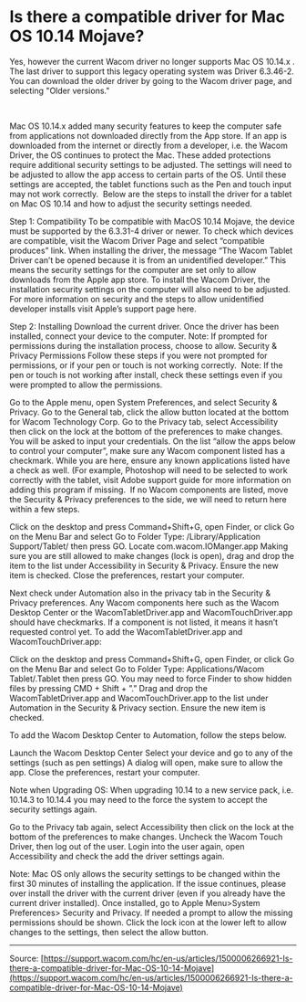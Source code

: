 # Is there a compatible driver for Mac OS 10.14 Mojave?

Yes, however the current Wacom driver no longer supports Mac OS 10.14.x . The last driver to support this legacy operating system was Driver 6.3.46-2. You can download the older driver by going to the Wacom driver page, and selecting "Older versions."


 


Mac OS 10.14.x added many security features to keep the computer safe from applications not downloaded directly from the App store. If an app is downloaded from the internet or directly from a developer, i.e. the Wacom Driver, the OS continues to protect the Mac. These added protections require additional security settings to be adjusted. The settings will need to be adjusted to allow the app access to certain parts of the OS. Until these settings are accepted, the tablet functions such as the Pen and touch input may not work correctly. 
Below are the steps to install the driver for a tablet on Mac OS 10.14 and how to adjust the security settings needed.


Step 1: Compatibility
To be compatible with MacOS 10.14 Mojave, the device must be supported by the 6.3.31-4 driver or newer. To check which devices are compatible, visit the Wacom Driver Page and select “compatible produces” link.
When installing the driver, the message “The Wacom Tablet Driver can’t be opened because it is from an unidentified developer.” This means the security settings for the computer are set only to allow downloads from the Apple app store. To install the Wacom Driver, the installation security settings on the computer will also need to be adjusted. For more information on security and the steps to allow unidentified developer installs visit Apple’s support page here.


Step 2: Installing
Download the current driver. Once the driver has been installed, connect your device to the computer.
Note: If prompted for permissions during the installation process, choose to allow.
Security & Privacy Permissions
Follow these steps if you were not prompted for permissions, or if your pen or touch is not working correctly. 
Note: If the pen or touch is not working after install, check these settings even if you were prompted to allow the permissions.

Go to the Apple menu, open System Preferences, and select Security & Privacy.
Go to the General tab, click the allow button located at the bottom for Wacom Technology Corp.
Go to the Privacy tab, select Accessibility then click on the lock at the bottom of the preferences to make changes. You will be asked to input your credentials.
On the list “allow the apps below to control your computer”, make sure any Wacom component listed has a checkmark. While you are here, ensure any known applications listed have a check as well. (For example, Photoshop will need to be selected to work correctly with the tablet, visit Adobe support guide for more information on adding this program if missing. 
If no Wacom components are listed, move the Security & Privacy preferences to the side, we will need to return here within a few steps.

Click on the desktop and press Command+Shift+G, open Finder, or click Go on the Menu Bar and select Go to Folder
Type: /Library/Application Support/Tablet/ then press GO.
Locate com.wacom.IOManger.app
Making sure you are still allowed to make changes (lock is open), drag and drop the item to the list under Accessibility in Security & Privacy. Ensure the new item is checked.
Close the preferences, restart your computer.


Next check under Automation also in the privacy tab in the Security & Privacy preferences. Any Wacom components here such as the Wacom Desktop Center or the WacomTabletDriver.app and WacomTouchDriver.app should have checkmarks. If a component is not listed, it means it hasn’t requested control yet.
To add the WacomTabletDriver.app and WacomTouchDriver.app:

Click on the desktop and press Command+Shift+G, open Finder, or click Go on the Menu Bar and select Go to Folder
Type: Applications/Wacom Tablet/.Tablet then press GO. You may need to force Finder to show hidden files by pressing CMD + Shift + ”.”
Drag and drop the WacomTabletDriver.app and WacomTouchDriver.app to the list under Automation in the Security & Privacy section. Ensure the new item is checked.


To add the Wacom Desktop Center to Automation, follow the steps below.

Launch the Wacom Desktop Center
Select your device and go to any of the settings (such as pen settings)
A dialog will open, make sure to allow the app.
Close the preferences, restart your computer.





Note when Upgrading OS: When upgrading 10.14 to a new service pack, i.e. 10.14.3 to 10.14.4 you may need to the force the system to accept the security settings again.

Go to the Privacy tab again, select Accessibility then click on the lock at the bottom of the preferences to make changes.
Uncheck the Wacom Touch Driver, then log out of the user.
Login into the user again, open Accessibility and check the add the driver settings again.



Note: Mac OS only allows the security settings to be changed within the first 30 minutes of installing the application. If the issue continues, please over install the driver with the current driver (even if you already have the current driver installed). Once installed, go to Apple Menu>System Preferences> Security and Privacy. If needed a prompt to allow the missing permissions should be shown. Click the lock icon at the lower left to allow changes to the settings, then select the allow button.

---
Source: [https://support.wacom.com/hc/en-us/articles/1500006266921-Is-there-a-compatible-driver-for-Mac-OS-10-14-Mojave](https://support.wacom.com/hc/en-us/articles/1500006266921-Is-there-a-compatible-driver-for-Mac-OS-10-14-Mojave)
